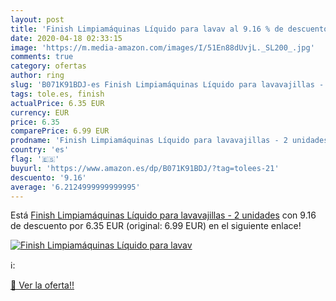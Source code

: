```yaml
---
layout: post
title: 'Finish Limpiamáquinas Líquido para lavav al 9.16 % de descuento'
date: 2020-04-18 02:33:15
image: 'https://m.media-amazon.com/images/I/51En88dUvjL._SL200_.jpg'
comments: true
category: ofertas
author: ring
slug: 'B071K91BDJ-es Finish Limpiamáquinas Líquido para lavavajillas - 2 unidades'
tags: tole.es, finish
actualPrice: 6.35 EUR
currency: EUR
price: 6.35
comparePrice: 6.99 EUR
prodname: 'Finish Limpiamáquinas Líquido para lavavajillas - 2 unidades'
country: 'es'
flag: '🇪🇸'
buyurl: 'https://www.amazon.es/dp/B071K91BDJ/?tag=tolees-21'
descuento: '9.16'
average: '6.2124999999999995'
---
```


Está [Finish Limpiamáquinas Líquido para lavavajillas - 2 unidades](https://www.amazon.es/dp/B071K91BDJ/?tag=tolees-21) con 9.16 de descuento por 6.35 EUR (original: 6.99 EUR) en el siguiente enlace!

[![Finish Limpiamáquinas Líquido para lavav](https://m.media-amazon.com/images/I/51En88dUvjL._SL200_.jpg)](https://www.amazon.es/dp/B071K91BDJ/?tag=tolees-21)

ℹ️:


[🛒 Ver la oferta!!](https://www.amazon.es/dp/B071K91BDJ/?tag=tolees-21)
